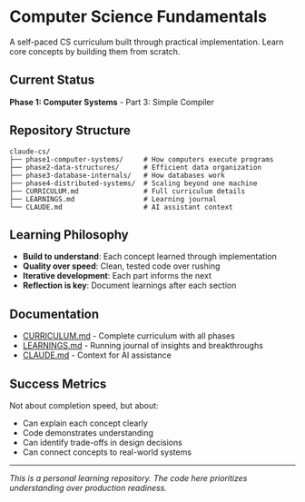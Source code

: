# Computer Science Fundamentals

A self-paced CS curriculum built through practical implementation. Learn core concepts by building them from scratch.

## Current Status

**Phase 1: Computer Systems** - Part 3: Simple Compiler

## Repository Structure

```
claude-cs/
├── phase1-computer-systems/     # How computers execute programs
├── phase2-data-structures/      # Efficient data organization
├── phase3-database-internals/   # How databases work
├── phase4-distributed-systems/  # Scaling beyond one machine
├── CURRICULUM.md                # Full curriculum details
├── LEARNINGS.md                 # Learning journal
└── CLAUDE.md                    # AI assistant context
```

## Learning Philosophy

- **Build to understand**: Each concept learned through implementation
- **Quality over speed**: Clean, tested code over rushing
- **Iterative development**: Each part informs the next
- **Reflection is key**: Document learnings after each section

## Documentation

- [CURRICULUM.md](CURRICULUM.md) - Complete curriculum with all phases
- [LEARNINGS.md](LEARNINGS.md) - Running journal of insights and breakthroughs
- [CLAUDE.md](CLAUDE.md) - Context for AI assistance

## Success Metrics

Not about completion speed, but about:
- Can explain each concept clearly
- Code demonstrates understanding
- Can identify trade-offs in design decisions
- Can connect concepts to real-world systems

---

*This is a personal learning repository. The code here prioritizes understanding over production readiness.*
